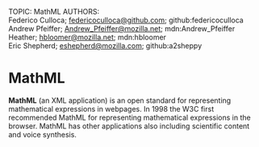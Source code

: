 TOPIC: MathML
AUTHORS: Federico Culloca; federicoculloca@github.com; github:federicoculloca
         Andrew Pfeiffer; Andrew_Pfeiffer@mozilla.net; mdn:Andrew_Pfeiffer
         Heather; hbloomer@mozilla.net; mdn:hbloomer
         Eric Shepherd; eshepherd@mozilla.com; github:a2sheppy

# MathML

**MathML** (an XML application) is an open standard for representing mathematical expressions
in webpages.  In 1998 the W3C first recommended MathML for representing mathematical expressions in
the browser. MathML has other applications also including scientific content and voice synthesis.

